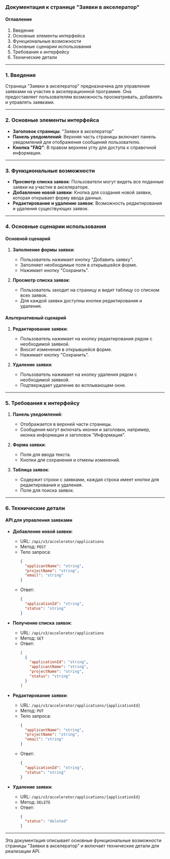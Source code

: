### Документация к странице "Заявки в акселератор"

#### Оглавление
1. Введение
2. Основные элементы интерфейса
3. Функциональные возможности
4. Основные сценарии использования
5. Требования к интерфейсу
6. Технические детали

---

### 1. Введение

Страница "Заявки в акселератор" предназначена для управления заявками на участие в акселерационной программе. Она предоставляет пользователям возможность просматривать, добавлять и управлять заявками.

---

### 2. Основные элементы интерфейса

- **Заголовок страницы**: "Заявки в акселератор"
- **Панель уведомлений**: Верхняя часть страницы включает панель уведомлений для отображения сообщений пользователю.
- **Кнопка "FAQ"**: В правом верхнем углу для доступа к справочной информации.

---

### 3. Функциональные возможности

- **Просмотр списка заявок**: Пользователи могут видеть все поданные заявки на участие в акселераторе.
- **Добавление новой заявки**: Кнопка для создания новой заявки, которая открывает форму ввода данных.
- **Редактирование и удаление заявок**: Возможность редактирования и удаления существующих заявок.

---

### 4. Основные сценарии использования

#### Основной сценарий

1. **Заполнение формы заявки**:
   - Пользователь нажимает кнопку "Добавить заявку".
   - Заполняет необходимые поля в открывшейся форме.
   - Нажимает кнопку "Сохранить".

2. **Просмотр списка заявок**:
   - Пользователь заходит на страницу и видит таблицу со списком всех заявок.
   - Для каждой заявки доступны кнопки редактирования и удаления.

#### Альтернативный сценарий

1. **Редактирование заявки**:
   - Пользователь нажимает на кнопку редактирования рядом с необходимой заявкой.
   - Вносит изменения в открывшейся форме.
   - Нажимает кнопку "Сохранить".

2. **Удаление заявки**:
   - Пользователь нажимает на кнопку удаления рядом с необходимой заявкой.
   - Подтверждает удаление во всплывающем окне.

---

### 5. Требования к интерфейсу

1. **Панель уведомлений**:
   - Отображается в верхней части страницы.
   - Сообщения могут включать иконки и заголовки, например, иконка информации и заголовок "Информация".

2. **Форма заявки**:
   - Поля для ввода текста.
   - Кнопки для сохранения и отмены изменений.

3. **Таблица заявок**:
   - Содержит строки с заявками, каждая строка имеет кнопки для редактирования и удаления.
   - Поле для поиска заявок.

---

### 6. Технические детали

#### API для управления заявками

- **Добавление новой заявки**:
  - URL: `/api/v3/accelerator/applications`
  - Метод: `POST`
  - Тело запроса:
    ```json
    {
      "applicantName": "string",
      "projectName": "string",
      "email": "string"
    }
    ```
  - Ответ:
    ```json
    {
      "applicationId": "string",
      "status": "string"
    }
    ```

- **Получение списка заявок**:
  - URL: `/api/v3/accelerator/applications`
  - Метод: `GET`
  - Ответ:
    ```json
    [
      {
        "applicationId": "string",
        "applicantName": "string",
        "projectName": "string",
        "status": "string"
      }
    ]
    ```

- **Редактирование заявки**:
  - URL: `/api/v3/accelerator/applications/{applicationId}`
  - Метод: `PUT`
  - Тело запроса:
    ```json
    {
      "applicantName": "string",
      "projectName": "string",
      "email": "string"
    }
    ```
  - Ответ:
    ```json
    {
      "applicationId": "string",
      "status": "string"
    }
    ```

- **Удаление заявки**:
  - URL: `/api/v3/accelerator/applications/{applicationId}`
  - Метод: `DELETE`
  - Ответ:
    ```json
    {
      "status": "deleted"
    }
    ```

---

Эта документация описывает основные функциональные возможности страницы "Заявки в акселератор" и включает технические детали для реализации API.